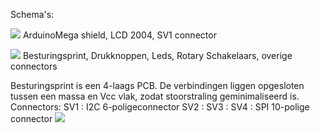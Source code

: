 
Schema's:

<p><a href="https://github.com/costonisp/Meetzender/blob/master/documentation/besturing_print/DisplayArduinoMega1.pdf"><img src="https://github.com/costonisp/Meetzender/blob/master/documentation/besturing_print/DisplayArduinoMega1TN.jpg"></a> ArduinoMega shield, LCD 2004, SV1 connector</p>

<p><a href="https://github.com/costonisp/Meetzender/blob/master/documentation/besturing_print/DisplayArduinoMega2.pdf"><img src="https://github.com/costonisp/Meetzender/blob/master/documentation/besturing_print/DisplayArduinoMega2TN.jpg" ></a>
Besturingsprint, Drukknoppen, Leds, Rotary Schakelaars, overige connectors</p>

Besturingsprint is een 4-laags PCB. De verbindingen liggen opgesloten tussen een massa en Vcc vlak, zodat stoorstraling geminimaliseerd is.
Connectors:
SV1 : I2C 6-poligeconnector
SV2 : 
SV3 :
SV4 : SPI 10-polige connector
<img src="https://github.com/costonisp/Meetzender/blob/master/documentation/besturing_print/Dot.jpg">

